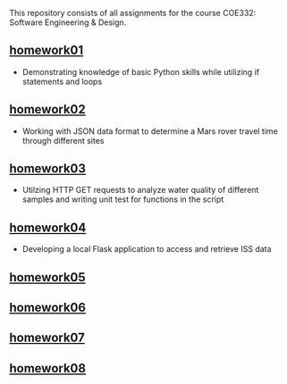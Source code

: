 This repository consists of all assignments for the course COE332: Software Engineering & Design.

## [homework01](https://github.com/pranjaladhi/coe-332/tree/main/homework01)
* Demonstrating knowledge of basic Python skills while utilizing if statements and loops
## [homework02](https://github.com/pranjaladhi/coe-332/tree/main/homework02)
* Working with JSON data format to determine a Mars rover travel time through different sites
## [homework03](https://github.com/pranjaladhi/coe-332/tree/main/homework03)
* Utilzing HTTP GET requests to analyze water quality of different samples and writing unit test for functions in the script 
## [homework04](https://github.com/pranjaladhi/coe-332/tree/main/homework04)
* Developing a local Flask application to access and retrieve ISS data
## [homework05](https://github.com/pranjaladhi/coe-332/tree/main/homework05)
## [homework06](https://github.com/pranjaladhi/coe-332/tree/main/homework06)
## [homework07](https://github.com/pranjaladhi/coe-332/tree/main/homework07)
## [homework08](https://github.com/pranjaladhi/coe-332/tree/main/homework08)
